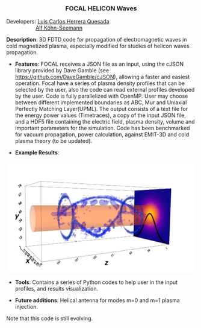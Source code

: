 <h3 align="center"> FOCAL HELICON Waves </h3>

Developers: [Luis Carlos Herrera Quesada](https://www.linkedin.com/in/lherreraquesada/)\
&emsp;&emsp;&emsp;&emsp;&emsp;&nbsp;&nbsp;[Alf Köhn-Seemann](https://www.igvp.uni-stuttgart.de/team/Koehn-Seemann/)
	    
**Description**: 3D FDTD code for propagation of electromagnetic waves in cold magnetized plasma, especially modified for studies of helicon waves propagation.

* **Features**: FOCAL receives a JSON file as an input, using the cJSON library provided by Dave Gamble (see https://github.com/DaveGamble/cJSON), allowing a faster and easiest operation. Focal have a series of plasma density profiles that can be selected by the user, also the code can read external profiles developed by the user. Code is fully parallelized with OpenMP. User may choose between different implemented boundaries as ABC, Mur and Uniaxial Perfectly Matching Layer(UPML). The output consists of a text file for the energy power values (Timetraces), a copy of the input JSON file, and a HDF5 file containing the electric field, plasma density, volume and important parameters for the simulation. Code has been benchmarked for vacuum propagation, power calculation, against EMIT-3D and cold plasma theory (to be updated).

* **Example Results**: 

<p align="center">
  
![Helical](/tools/fullwave_simulation.png "3D FDTD simulation of half-helical antenna.")
  
</p>

* **Tools**: Contains a series of Python codes to help user in the input profiles, and results visualization. 

* **Future additions**: Helical antenna for modes m=0 and m=1 plasma injection.

Note that this code is still evolving. 
